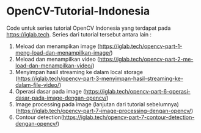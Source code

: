# OpenCV-Tutorial-Indonesia
Code untuk series tutorial OpenCV Indonesia yang terdapat pada https://iglab.tech. Series dari tutorial tersebut antara lain :

1. Meload dan menampikan image (https://iglab.tech/opencv-part-1-meng-load-dan-menampilkan-image/)
2. Meload dan menampilkan video (https://iglab.tech/opencv-part-2-me-load-dan-menampilkan-video/)
3. Menyimpan hasil streaming ke dalam local storage (https://iglab.tech/opencv-part-3-menyimpan-hasil-streaming-ke-dalam-file-video/)
4. Operasi dasar pada image (https://iglab.tech/opencv-part-6-operasi-dasar-pada-image-dengan-opencv/)
5. Image processing pada image (lanjutan dari tutorial sebelumnya) (https://iglab.tech/opencv-part-7-image-processing-dengan-opencv/)
6. Contour detection(https://iglab.tech/opencv-part-7-contour-detection-dengan-opencv/)
